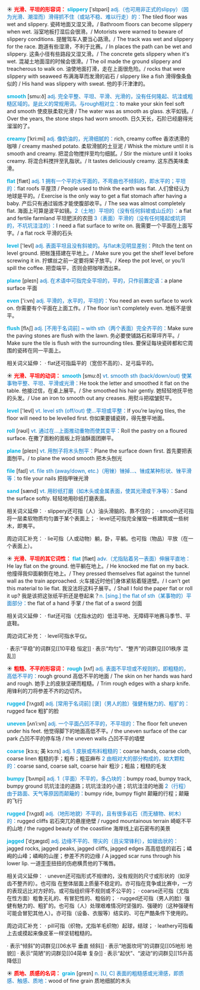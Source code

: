 ☀ <font color="red">**光滑、平坦的形容词：**</font>
<font color="sky blue">**slippery**</font> [ˈslɪpəri]
<font color="#0070c0">adj.（也可用非正式的slippy）（因为光滑、潮湿而）滑得抓不住（或站不稳、难以行走）的：</font>The tiled floor was wet and slippery. 瓷砖地面又湿又滑。/ Bathroom floors can become slippery when wet. 浴室地板打湿后会很滑。/ Motorists were warned to beware of slippery conditions. 提醒驾车人要当心路滑。/ The track was wet and slippery for the race. 跑道有些湿滑，不利于比赛。/ In places the path can be wet and slippery. 这条小径有些路段又湿又滑。/ The concrete gets slippery when it's wet. 混凝土地面湿的时候会很滑。/ The oil made the ground slippery and treacherous to walk on. 油使地面打滑，走在上面很危险。/ rocks that were slippery with seaweed 布满海草而发滑的岩石 / slippery like a fish 滑得像条鱼似的 / His hand was slippery with sweat. 他的手汗津津的。

<font color="sky blue">**smooth**</font> [smu:ð] 
<font color="#0070c0">adj. 完全平整、平坦、平滑、光滑的，没有任何隆起、坑洼或粗糙区域的。是此义的常规用词。与rough相对立：</font>to make your skin feel soft and smooth 使皮肤柔软光滑 / The water was as smooth as glass. 水平如镜。/ Over the years, the stone steps had worn smooth. 日久天长，石阶已经磨得光溜溜的了。
           
<font color="sky blue">**creamy**</font> [ˈkri:mi]
<font color="#0070c0">adj. 像奶油的，光滑细腻的：</font>rich, creamy coffee 香浓诱滑的咖啡 / creamy mashed potato. 柔软滑腻的土豆泥 / Whisk the mixture until it is smooth and creamy. 把混合物搅拌至均匀细腻。/ Stir the mixture until it looks creamy. 将混合料搅拌至乳脂状。/ It tastes deliciously creamy. 这东西美味柔滑。

<font color="sky blue">**flat**</font> [flæt] 
<font color="#0070c0">adj. 1 拥有一个平的水平面的，不弯曲也不倾斜的，即水平的；平坦的：</font>flat roofs 平屋顶 / People used to think the earth was flat. 人们曾经认为地球是平的。/ Exercise is the only way to get a flat stomach after having a baby. 产后只有通过锻炼才能使腹部收平。/ The sea was almost completely flat. 海面上可算是波平如镜。<font color="#0070c0">2（土地）平坦的（没有任何斜坡或山丘的）：</font>a flat and fertile farmland 平坦肥沃的农田 <font color="#0070c0">3（表面）平滑的（没有任何隆起或坑洞的，不坑坑洼洼的）：</font>I need a flat surface to write on. 我需要一个平面在上面写字。/ a flat rock 平滑的石头

<font color="sky blue">**level**</font> ['levl] 
<font color="#0070c0">adj. 表面平坦且没有斜坡的。与flat未见明显差别：</font>Pitch the tent on level ground. 把帐篷搭建在平地上。/ Make sure you get the shelf level before screwing it in. 拧螺丝之前一定要将架子放平。/ Keep the pot level, or you’ll spill the coffee. 把壶端平，否则会把咖啡洒出来。

<font color="sky blue">**plane**</font> [pleɪn] 
<font color="#0070c0">adj. 在术语中可指完全平坦的，平的，只作前置定语：</font>a plane surface 平面

<font color="sky blue">**even**</font> ['i:vn] 
<font color="#0070c0">adj. 平滑的，水平的，平坦的：</font>You need an even surface to work on. 你需要有个平面在上面工作。/ The floor isn’t completely even. 地板不是很平。
           
<font color="sky blue">**flush**</font> [flʌʃ]
<font color="#0070c0">adj. [不用于名词前] ~ with sth（两个表面）完全齐平的：</font>Make sure the paving stones are flush with the lawn. 务必要使铺路石和草坪齐平。/ Make sure the tile is flush with the surrounding tiles. 要保证每块瓷砖都和它周围的瓷砖在同一平面上。

相关词义延伸：
· flat还可指扁平的（宽但不高的）、足弓扁平的。

☀ <font color="red">**光滑、平坦的动词：**</font>
<font color="sky blue">**smooth**</font> [smu:ð] 
<font color="#0070c0">vt. smooth sth (back/down/out) 使某事物平整、平坦、平滑或光滑：</font>He took the letter and smoothed it flat on the table. 他接过信，在桌上展平。/ She smoothed his hair gently. 她轻轻地抚平他的头发。/ Use an iron to smooth out any creases. 用熨斗把褶皱熨平。

<font color="sky blue">**level**</font> ['levl] 
<font color="#0070c0">vt. level sth (off/out) 使…平坦或平整：</font>If you’re laying tiles, the floor will need to be levelled first. 你如果要铺瓷砖，得先整平地面。

<font color="sky blue">**roll**</font> [rəʊl] 
<font color="#0070c0">vt. 通过在…上面推动重物而使其变平：</font>Roll the pastry on a floured surface. 在撒了面粉的面板上将油酥面团擀平。

<font color="sky blue">**plane**</font> [pleɪn] 
<font color="#0070c0">vt. 用刨子将木头刨平：</font>Plane the surface down first. 首先要把表面刨平。/ to plane the wood smooth 把木头刨光

<font color="sky blue">**file**</font> [faɪl] 
<font color="#0070c0">vt. file sth (away/down, etc.)（用锉）锉掉…、锉成某种形状、锉平滑等：</font>to file your nails 把指甲锉光滑

<font color="sky blue">**sand**</font> [sænd] 
<font color="#0070c0">vt. 用砂纸打磨（如木头或金属表面，使其光滑或干净等）：</font>Sand the surface softly. 轻轻地用砂纸打磨表面。

相关词义延伸：
· slippery还可指（人）油头滑脑的、靠不住的；
· smooth还可指将一层柔软物质均匀置于某个表面上；
· level还可指完全摧毁一栋建筑或一些树木，即夷平。

周边词汇补充：
· lie可指（人或动物）躺，卧，平躺。也可指（物品）平放（在一个表面上）。

☀ <font color="red">**光滑、平坦的其它词性：**</font>
<font color="sky blue">**flat**</font> [flæt] 
<font color="#0070c0">adv.（尤指贴着另一表面）伸展平直地：</font>He lay flat on the ground. 他平躺在地上。/ He knocked me flat on my back. 他撞得我仰面躺倒在地上。/ They pressed themselves flat against the tunnel wall as the train approached. 火车接近时他们身体紧贴着隧道壁。/ I can’t get this material to lie flat. 我没法将这料子展平。/ Shall I fold the paper flat or roll it up? 我是该把这张纸平折还是卷起来？<font color="#0070c0">n. [sing.] the flat of sth（某事物的）平面部分：</font>the flat of a hand 手掌 / the flat of a sword 剑面

相关词义延伸：
· flat还可指（尤指水边的）低洼平地、无障碍平地赛马季节、平底鞋。

周边词汇补充：
· level可指水平仪。

· 表示“平稳”的词群见[[10平稳 恒定]]
· 表示“均匀”、“整齐”的词群见[[01秩序 混乱]]

☀ <font color="red">**粗糙、不平的形容词：**</font>
<font color="sky blue">**rough**</font> [rʌf] 
<font color="#0070c0">adj. 表面不平坦或不规则的，即粗糙的，高低不平的：</font>rough ground 高低不平的地面 / The skin on her hands was hard and rough. 她手上的皮肤坚硬而粗糙。/ Trim rough edges with a sharp knife. 用锋利的刀将参差不齐的边切齐。
           
<font color="sky blue">**rugged**</font> [ˈrʌgɪd]
<font color="#0070c0">adj. [常用于名词前] [褒]（男人的脸）强健有魅力的、粗犷的：</font>rugged face 粗犷的脸

<font color="sky blue">**uneven**</font> [ʌnˈi:vn]
<font color="#0070c0">adj. 一个平面凸凹不平的，不平坦的：</font>The floor felt uneven under his feet. 他觉得脚下的地面高低不平。/ the uneven surface of the car park 凸凹不平的停车场 / the uneven walls 凸凹不平的墙壁

<font color="sky blue">**coarse**</font> [kɔ:s; 美 kɔ:rs]
<font color="#0070c0">adj. 1 皮肤或布料粗糙的：</font>coarse hands, coarse cloth, coarse linen 粗糙的手；粗布；粗亚麻布 <font color="#0070c0">2 由相对大的部分构成的，如大颗粒的：</font>coarse sand, coarse salt, coarse hair 粗沙；粗盐；粗糙的毛发

<font color="sky blue">**bumpy**</font> [ˈbʌmpi]
<font color="#0070c0">adj. 1（平面）不平的，多凸块的：</font>bumpy road, bumpy track, bumpy ground 坑坑洼洼的道路；坑坑洼洼的小道；坑坑洼洼的地面 <font color="#0070c0">2（行程）由于路面、天气等原因而颠簸的：</font>bumpy ride, bumpy flight 颠簸的行程；颠簸的飞行

<font color="sky blue">**rugged**</font> [ˈrʌgɪd]
<font color="#0070c0">adj.（地形地貌）不平的，且有很多岩石（而无植物、树木）的：</font>rugged cliffs 岩石突兀的悬崖绝壁 / rugged mountainous terrain 崎岖不平的山地 / the rugged beauty of the coastline 海岸线上岩石密布的美景

<font color="sky blue">**jagged**</font> [ˈdʒægɪd]
<font color="#0070c0">adj. 边缘不平的、带尖的（且尖常锋利），如锯齿状的：</font>jagged rocks, jagged peaks, jagged cliffs, jagged edges 高高低低的岩石；嶙峋的山峰；嶙峋的山崖；参差不齐的边缘 / A jagged scar runs through his lower lip. 一道歪歪扭扭的伤疤横贯他的下嘴唇。

相关词义延伸：
· uneven还可指形式不规律的，没有规则的尺寸或形状的（如牙齿不整齐的）。也可指           在整体层面上质量不稳定的。亦可指在竞争或比赛中，一方的表现远比对方好的。或可指组织得不规则或不公平的；
· coarse还可指（尤指在性方面）粗鲁无礼的、有冒犯性的、粗俗的；
· rugged还可指（男人的脸）强健有魅力的、粗犷的。也可指（人）处理艰难情况时坚强的、强硬的（这种强硬有可能会冒犯其他人）。亦可指（设备、衣服等）结实的、可在严酷条件下使用的。

周边词汇补充：
· pill可指（织物，尤指羊毛织物）起球，结球；
· leathery可指看上去或摸起来像皮革一样坚韧粗糙的。

· 表示“倾斜”的词群见[[06水平 垂直 倾斜]]
· 表示“地面坎坷”的词群见[[05地形 地貌]]
· 表示“简陋”的词群见[[04简单 复杂]]
· 表示“起伏”、“波动”的词群见[[15升高 降低]]

☀ <font color="red">**质地、质感的名词：**</font>
<font color="sky blue">**grain**</font> [ɡreɪn] 
<font color="#0070c0">n. [U, C] 表面的粗糙感或光滑感，即质感、触感、质地：</font>wood of fine grain 质地细腻的木头

